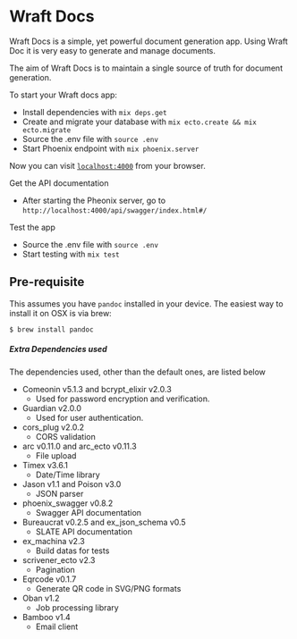# Wraft Docs

Wraft Docs is a simple, yet powerful document generation app. Using Wraft Doc it is very easy to generate and manage documents.

The aim of Wraft Docs is to maintain a single source of truth for document generation.

To start your Wraft docs app:

- Install dependencies with `mix deps.get`
- Create and migrate your database with `mix ecto.create && mix ecto.migrate`
- Source the .env file with `source .env`
- Start Phoenix endpoint with `mix phoenix.server`

Now you can visit [`localhost:4000`](http://localhost:4000) from your browser.

Get the API documentation

- After starting the Pheonix server, go to `http://localhost:4000/api/swagger/index.html#/`

Test the app

- Source the .env file with `source .env`
- Start testing with `mix test`

## Pre-requisite

This assumes you have `pandoc` installed in your device. The easiest way to install it on OSX is via brew:

```
$ brew install pandoc
```

##### Extra Dependencies used

The dependencies used, other than the default ones, are listed below

- Comeonin v5.1.3 and bcrypt_elixir v2.0.3
  - Used for password encryption and verification.
- Guardian v2.0.0
  - Used for user authentication.
- cors_plug v2.0.2
  - CORS validation
- arc v0.11.0 and arc_ecto v0.11.3
  - File upload
- Timex v3.6.1
  - Date/Time library
- Jason v1.1 and Poison v3.0
  - JSON parser
- phoenix_swagger v0.8.2
  - Swagger API documentation
- Bureaucrat v0.2.5 and ex_json_schema v0.5
  - SLATE API documentation
- ex_machina v2.3
  - Build datas for tests
- scrivener_ecto v2.3
  - Pagination
- Eqrcode v0.1.7
  - Generate QR code in SVG/PNG formats
- Oban v1.2
  - Job processing library
- Bamboo v1.4
  - Email client
